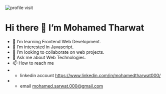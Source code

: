 ![profile visit](https://komarev.com/ghpvc/?username=ahmed0saber)

# Hi there 👋  I’m Mohamed Tharwat

- 👀 I’m learning Frontend Web Development.
- 🌱 I’m interested in Javascript.
- 🤝 I’m looking to collaborate on web projects.
- 💬 Ask me about Web Technologies.
- 📫 How to reach me 
- - linkedin account https://www.linkedin.com/in/mohamedtharwat000/
- - email mohamed.sarwat.000@gmail.com
